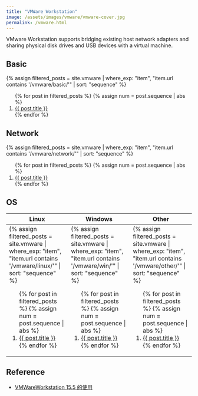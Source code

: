 ```yaml
---
title: "VMWare Workstation"
image: /assets/images/vmware/vmware-cover.jpg
permalink: /vmware.html
---
```


VMware Workstation supports bridging existing host network adapters and
sharing physical disk drives and USB devices with a virtual machine.

## Basic

{%
assign filtered_posts = site.vmware |
where_exp: "item", "item.url contains '/vmware/basic/'" |
sort: "sequence"
%}
<ol>
    {% for post in filtered_posts %}
    {% assign num = post.sequence | abs %}
    <li>
        <a href="{{ post.url }}">{{ post.title }}</a>
    </li>
    {% endfor %}
</ol>

## Network

{%
assign filtered_posts = site.vmware |
where_exp: "item", "item.url contains '/vmware/network/'" |
sort: "sequence"
%}
<ol>
    {% for post in filtered_posts %}
    {% assign num = post.sequence | abs %}
    <li>
        <a href="{{ post.url }}">{{ post.title }}</a>
    </li>
    {% endfor %}
</ol>

## OS

<table>
    <thead>
    <tr>
        <th>Linux</th>
        <th>Windows</th>
        <th>Other</th>
    </tr>
    </thead>
    <tbody>
    <tr>
        <td>
{%
assign filtered_posts = site.vmware |
where_exp: "item", "item.url contains '/vmware/linux/'" |
sort: "sequence"
%}
<ol>
    {% for post in filtered_posts %}
    {% assign num = post.sequence | abs %}
    <li>
        <a href="{{ post.url }}">{{ post.title }}</a>
    </li>
    {% endfor %}
</ol>
        </td>
        <td>
{%
assign filtered_posts = site.vmware |
where_exp: "item", "item.url contains '/vmware/win/'" |
sort: "sequence"
%}
<ol>
    {% for post in filtered_posts %}
    {% assign num = post.sequence | abs %}
    <li>
        <a href="{{ post.url }}">{{ post.title }}</a>
    </li>
    {% endfor %}
</ol>
        </td>
        <td>
{%
assign filtered_posts = site.vmware |
where_exp: "item", "item.url contains '/vmware/other/'" |
sort: "sequence"
%}
<ol>
    {% for post in filtered_posts %}
    {% assign num = post.sequence | abs %}
    <li>
        <a href="{{ post.url }}">{{ post.title }}</a>
    </li>
    {% endfor %}
</ol>
        </td>
    </tr>
    </tbody>
</table>

## Reference

- [VMWareWorkstation 15.5 的使用](https://edu.51cto.com/course/19913.html)
